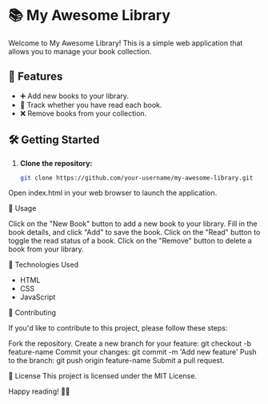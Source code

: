 # 📚 My Awesome Library

Welcome to My Awesome Library! This is a simple web application that allows you to manage your book collection.

## 🚀 Features

- ➕ Add new books to your library.
- 📖 Track whether you have read each book.
- ❌ Remove books from your collection.

## 🛠️ Getting Started

1. **Clone the repository:**

   ```bash
   git clone https://github.com/your-username/my-awesome-library.git

Open index.html in your web browser to launch the application.

📝 Usage

Click on the "New Book" button to add a new book to your library.
Fill in the book details, and click "Add" to save the book.
Click on the "Read" button to toggle the read status of a book.
Click on the "Remove" button to delete a book from your library.

🔧 Technologies Used

* HTML
* CSS
* JavaScript

🤝 Contributing

If you'd like to contribute to this project, please follow these steps:

Fork the repository.
Create a new branch for your feature: git checkout -b feature-name
Commit your changes: git commit -m 'Add new feature'
Push to the branch: git push origin feature-name
Submit a pull request.

📄 License
This project is licensed under the MIT License.

Happy reading! 📖✨
